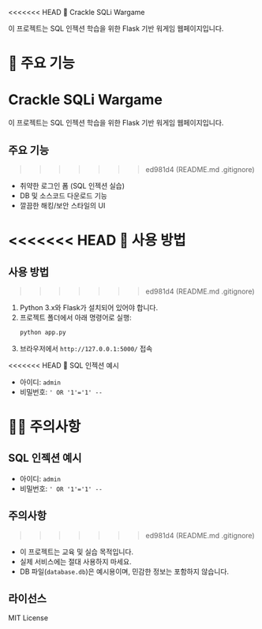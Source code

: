 <<<<<<< HEAD
🍪 Crackle SQLi Wargame

이 프로젝트는 SQL 인젝션 학습을 위한 Flask 기반 워게임 웹페이지입니다.

🎈 주요 기능
=======
# Crackle SQLi Wargame

이 프로젝트는 SQL 인젝션 학습을 위한 Flask 기반 워게임 웹페이지입니다.

## 주요 기능
>>>>>>> ed981d4 (README.md .gitignore)
- 취약한 로그인 폼 (SQL 인젝션 실습)
- DB 및 소스코드 다운로드 기능
- 깔끔한 해킹/보안 스타일의 UI

<<<<<<< HEAD
🎈 사용 방법
=======
## 사용 방법
>>>>>>> ed981d4 (README.md .gitignore)
1. Python 3.x와 Flask가 설치되어 있어야 합니다.
2. 프로젝트 폴더에서 아래 명령어로 실행:
   ```bash
   python app.py
   ```
3. 브라우저에서 `http://127.0.0.1:5000/` 접속

<<<<<<< HEAD
🎈 SQL 인젝션 예시
- 아이디: `admin`
- 비밀번호: `' OR '1'='1' --`

🎈🎈 주의사항
=======
## SQL 인젝션 예시
- 아이디: `admin`
- 비밀번호: `' OR '1'='1' --`

## 주의사항
>>>>>>> ed981d4 (README.md .gitignore)
- 이 프로젝트는 교육 및 실습 목적입니다.
- 실제 서비스에는 절대 사용하지 마세요.
- DB 파일(`database.db`)은 예시용이며, 민감한 정보는 포함하지 않습니다.

## 라이선스
MIT License
